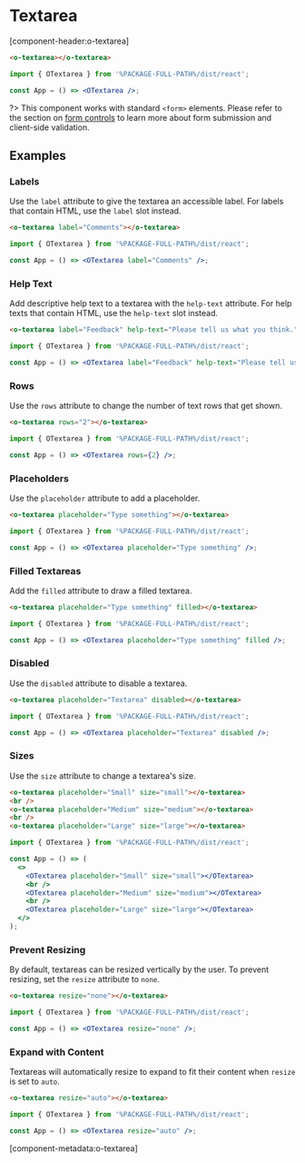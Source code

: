 # Textarea

[component-header:o-textarea]

```html preview
<o-textarea></o-textarea>
```

```jsx react
import { OTextarea } from '%PACKAGE-FULL-PATH%/dist/react';

const App = () => <OTextarea />;
```

?> This component works with standard `<form>` elements. Please refer to the section on [form controls](/getting-started/form-controls) to learn more about form submission and client-side validation.

## Examples

### Labels

Use the `label` attribute to give the textarea an accessible label. For labels that contain HTML, use the `label` slot instead.

```html preview
<o-textarea label="Comments"></o-textarea>
```

```jsx react
import { OTextarea } from '%PACKAGE-FULL-PATH%/dist/react';

const App = () => <OTextarea label="Comments" />;
```

### Help Text

Add descriptive help text to a textarea with the `help-text` attribute. For help texts that contain HTML, use the `help-text` slot instead.

```html preview
<o-textarea label="Feedback" help-text="Please tell us what you think."> </o-textarea>
```

```jsx react
import { OTextarea } from '%PACKAGE-FULL-PATH%/dist/react';

const App = () => <OTextarea label="Feedback" help-text="Please tell us what you think." />;
```

### Rows

Use the `rows` attribute to change the number of text rows that get shown.

```html preview
<o-textarea rows="2"></o-textarea>
```

```jsx react
import { OTextarea } from '%PACKAGE-FULL-PATH%/dist/react';

const App = () => <OTextarea rows={2} />;
```

### Placeholders

Use the `placeholder` attribute to add a placeholder.

```html preview
<o-textarea placeholder="Type something"></o-textarea>
```

```jsx react
import { OTextarea } from '%PACKAGE-FULL-PATH%/dist/react';

const App = () => <OTextarea placeholder="Type something" />;
```

### Filled Textareas

Add the `filled` attribute to draw a filled textarea.

```html preview
<o-textarea placeholder="Type something" filled></o-textarea>
```

```jsx react
import { OTextarea } from '%PACKAGE-FULL-PATH%/dist/react';

const App = () => <OTextarea placeholder="Type something" filled />;
```

### Disabled

Use the `disabled` attribute to disable a textarea.

```html preview
<o-textarea placeholder="Textarea" disabled></o-textarea>
```

```jsx react
import { OTextarea } from '%PACKAGE-FULL-PATH%/dist/react';

const App = () => <OTextarea placeholder="Textarea" disabled />;
```

### Sizes

Use the `size` attribute to change a textarea's size.

```html preview
<o-textarea placeholder="Small" size="small"></o-textarea>
<br />
<o-textarea placeholder="Medium" size="medium"></o-textarea>
<br />
<o-textarea placeholder="Large" size="large"></o-textarea>
```

```jsx react
import { OTextarea } from '%PACKAGE-FULL-PATH%/dist/react';

const App = () => (
  <>
    <OTextarea placeholder="Small" size="small"></OTextarea>
    <br />
    <OTextarea placeholder="Medium" size="medium"></OTextarea>
    <br />
    <OTextarea placeholder="Large" size="large"></OTextarea>
  </>
);
```

### Prevent Resizing

By default, textareas can be resized vertically by the user. To prevent resizing, set the `resize` attribute to `none`.

```html preview
<o-textarea resize="none"></o-textarea>
```

```jsx react
import { OTextarea } from '%PACKAGE-FULL-PATH%/dist/react';

const App = () => <OTextarea resize="none" />;
```

### Expand with Content

Textareas will automatically resize to expand to fit their content when `resize` is set to `auto`.

```html preview
<o-textarea resize="auto"></o-textarea>
```

```jsx react
import { OTextarea } from '%PACKAGE-FULL-PATH%/dist/react';

const App = () => <OTextarea resize="auto" />;
```

[component-metadata:o-textarea]
